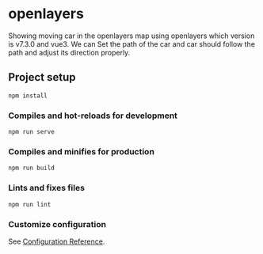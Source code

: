 # openlayers

Showing moving car in the openlayers map using openlayers which version is v7.3.0 and vue3.
We can Set the path of the car and car should follow the path and adjust its direction properly.

## Project setup

```
npm install
```

### Compiles and hot-reloads for development

```
npm run serve
```

### Compiles and minifies for production

```
npm run build
```

### Lints and fixes files

```
npm run lint
```

### Customize configuration

See [Configuration Reference](https://cli.vuejs.org/config/).

